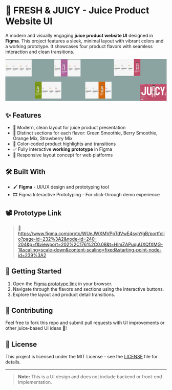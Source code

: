# 🥤 FRESH & JUICY - Juice Product Website UI

A modern and visually engaging **juice product website UI** designed in **Figma**. This project features a sleek, minimal layout with vibrant colors and a working prototype. It showcases four product flavors with seamless interaction and clean transitions.

![Design Preview](./FRESH&JUICY.jpg)

## ✨ Features

- 🍓 Modern, clean layout for juice product presentation
- 🎨 Distinct sections for each flavor: Green Smoothie, Berry Smoothie, Orange Mix, Strawberry Mix
- 🧃 Color-coded product highlights and transitions
- ✅ Fully interactive **working prototype** in Figma
- 📱 Responsive layout concept for web platforms

## 🛠 Built With

- 🖌️ **Figma** - UI/UX design and prototyping tool
- 🎞️ Figma Interactive Prototyping - For click-through demo experience

## 📽️ Prototype Link

> 🔗 https://www.figma.com/proto/WUeJWXMVPpTdVwE4syhYgB/portfolio?page-id=232%3A2&node-id=240-204&p=f&viewport=202%2C176%2C0.08&t=HlmZAPuquUXQfXMG-1&scaling=scale-down&content-scaling=fixed&starting-point-node-id=239%3A2  

## 🚀 Getting Started

1. Open the [Figma prototype link](#) in your browser.
2. Navigate through the flavors and sections using the interactive buttons.
3. Explore the layout and product detail transitions.

## 🤝 Contributing

Feel free to fork this repo and submit pull requests with UI improvements or other juice-based UI ideas 🍹!

## 📜 License

This project is licensed under the MIT License - see the [LICENSE](LICENSE) file for details.

---

> **Note:** This is a UI design and does not include backend or front-end implementation.


